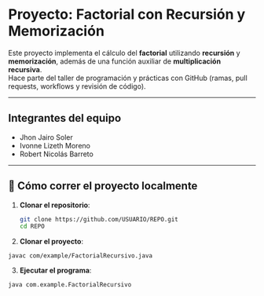 #  Proyecto: Factorial con Recursión y Memorización

Este proyecto implementa el cálculo del **factorial** utilizando **recursión** y **memorización**, además de una función auxiliar de **multiplicación recursiva**.  
Hace parte del taller de programación y prácticas con GitHub (ramas, pull requests, workflows y revisión de código).

---

## Integrantes del equipo
- Jhon Jairo Soler  
- Ivonne Lizeth Moreno  
- Robert Nicolás Barreto  

---

## 🚀 Cómo correr el proyecto localmente

1. **Clonar el repositorio**:
   ```bash
   git clone https://github.com/USUARIO/REPO.git
   cd REPO
2. **Clonar el proyecto**:
```
javac com/example/FactorialRecursivo.java
```
3. **Ejecutar el programa**:
```
java com.example.FactorialRecursivo
